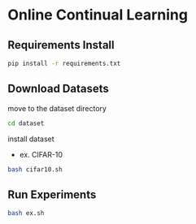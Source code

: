 # Online Continual Learning

## Requirements Install
```bash
pip install -r requirements.txt
```

## Download Datasets
move to the dataset directory
```bash
cd dataset
```

install dataset
- ex. CIFAR-10
```bash
bash cifar10.sh
```

## Run Experiments
```bash
bash ex.sh
```
<!-- 
- cifar10
```bash
CUDA_VISIBLE_DEVICES=0 python main.py --logdir logs/[logging_dir] --method [method_name] --model [model_name] --random_seed [random_seed] --stream [setup_name]
```


- cifar100
```bash
CUDA_VISIBLE_DEVICES=0 python main.py --logdir logs/[logging_dir] --method [method_name] --model [model_name] --random_seed [random_seed] --stream [setup_name] --dataset cifar100 --memory_size 2000 --num_iters 3
``` -->